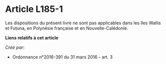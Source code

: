 # Article L185-1

Les dispositions du présent livre ne sont pas applicables dans les îles Wallis et Futuna, en Polynésie française et en
Nouvelle-Calédonie.

**Liens relatifs à cet article**

_Créé par_:

  - Ordonnance n°2016-391 du 31 mars 2016 - art. 3
